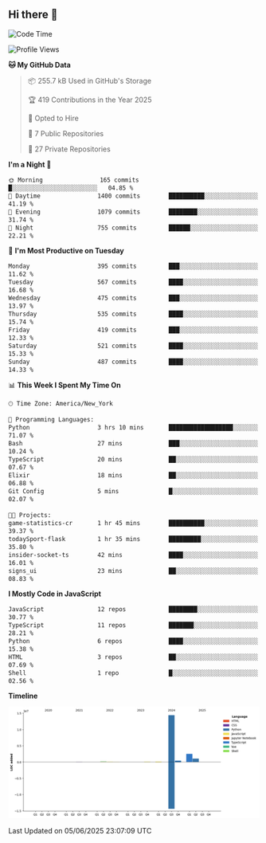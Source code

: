 ## Hi there 👋

<!--START_SECTION:waka-->
![Code Time](http://img.shields.io/badge/Code%20Time-334%20hrs%2052%20mins-blue)

![Profile Views](http://img.shields.io/badge/Profile%20Views-6-blue)

**🐱 My GitHub Data** 

> 📦 255.7 kB Used in GitHub's Storage 
 > 
> 🏆 419 Contributions in the Year 2025
 > 
> 💼 Opted to Hire
 > 
> 📜 7 Public Repositories 
 > 
> 🔑 27 Private Repositories 
 > 
**I'm a Night 🦉** 

```text
🌞 Morning                165 commits         █░░░░░░░░░░░░░░░░░░░░░░░░   04.85 % 
🌆 Daytime                1400 commits        ██████████░░░░░░░░░░░░░░░   41.19 % 
🌃 Evening                1079 commits        ████████░░░░░░░░░░░░░░░░░   31.74 % 
🌙 Night                  755 commits         ██████░░░░░░░░░░░░░░░░░░░   22.21 % 
```
📅 **I'm Most Productive on Tuesday** 

```text
Monday                   395 commits         ███░░░░░░░░░░░░░░░░░░░░░░   11.62 % 
Tuesday                  567 commits         ████░░░░░░░░░░░░░░░░░░░░░   16.68 % 
Wednesday                475 commits         ███░░░░░░░░░░░░░░░░░░░░░░   13.97 % 
Thursday                 535 commits         ████░░░░░░░░░░░░░░░░░░░░░   15.74 % 
Friday                   419 commits         ███░░░░░░░░░░░░░░░░░░░░░░   12.33 % 
Saturday                 521 commits         ████░░░░░░░░░░░░░░░░░░░░░   15.33 % 
Sunday                   487 commits         ████░░░░░░░░░░░░░░░░░░░░░   14.33 % 
```


📊 **This Week I Spent My Time On** 

```text
🕑︎ Time Zone: America/New_York

💬 Programming Languages: 
Python                   3 hrs 10 mins       ██████████████████░░░░░░░   71.07 % 
Bash                     27 mins             ███░░░░░░░░░░░░░░░░░░░░░░   10.24 % 
TypeScript               20 mins             ██░░░░░░░░░░░░░░░░░░░░░░░   07.67 % 
Elixir                   18 mins             ██░░░░░░░░░░░░░░░░░░░░░░░   06.88 % 
Git Config               5 mins              █░░░░░░░░░░░░░░░░░░░░░░░░   02.07 % 

🐱‍💻 Projects: 
game-statistics-cr       1 hr 45 mins        ██████████░░░░░░░░░░░░░░░   39.37 % 
todaySport-flask         1 hr 35 mins        █████████░░░░░░░░░░░░░░░░   35.80 % 
insider-socket-ts        42 mins             ████░░░░░░░░░░░░░░░░░░░░░   16.01 % 
signs_ui                 23 mins             ██░░░░░░░░░░░░░░░░░░░░░░░   08.83 % 
```

**I Mostly Code in JavaScript** 

```text
JavaScript               12 repos            ████████░░░░░░░░░░░░░░░░░   30.77 % 
TypeScript               11 repos            ███████░░░░░░░░░░░░░░░░░░   28.21 % 
Python                   6 repos             ████░░░░░░░░░░░░░░░░░░░░░   15.38 % 
HTML                     3 repos             ██░░░░░░░░░░░░░░░░░░░░░░░   07.69 % 
Shell                    1 repo              █░░░░░░░░░░░░░░░░░░░░░░░░   02.56 % 
```



**Timeline**

![Lines of Code chart](https://raw.githubusercontent.com/dikshithvishnu/dikshithvishnu/main/assets/bar_graph.png)


 Last Updated on 05/06/2025 23:07:09 UTC
<!--END_SECTION:waka-->
